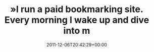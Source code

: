 ---
retweeted: false
source: <a href="http://quote.fm" rel="nofollow">QUOTEfm</a>
entities:
  hashtags: []
  symbols: []
  user_mentions: []
  urls:
  - url: http://t.co/IuZB2yrh
    expanded_url: http://j.mp/tiHemJ
    display_url: j.mp/tiHemJ
    indices:
    - '110'
    - '130'
display_text_range:
- '0'
- '131'
favorite_count: '0'
id_str: '144154765612421120'
truncated: false
retweet_count: '0'
id: '144154765612421120'
possibly_sensitive: false
created_at: Tue Dec 06 20:42:29 +0000 2011
favorited: false
full_text: "»I run a paid bookmarking site. Every morning I wake up and dive into
  my vault of golden coins.« on QUOTE.fm: ."
lang: en
quote_url: http://j.mp/tiHemJ
tags:
- pesos/twitter
date: '2011-12-06T20:42:29+00:00'
src: https://twitter.com/bascht/status/144154765612421120
original_url: https://twitter.com/bascht/status/144154765612421120
type: twitter_tweet
text: "»I run a paid bookmarking site. Every morning I wake up and dive into my vault
  of golden coins.« on QUOTE.fm: ."
title: "»I run a paid bookmarking site. Every morning I wake up and dive into m"

---